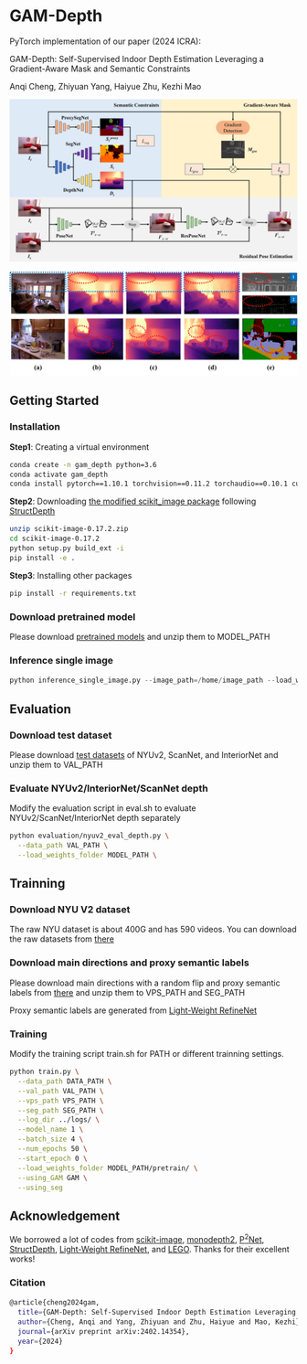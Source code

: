 # GAM-Depth
PyTorch implementation of our paper (2024 ICRA):

GAM-Depth: Self-Supervised Indoor Depth Estimation Leveraging a Gradient-Aware Mask and Semantic Constraints

Anqi Cheng, Zhiyuan Yang, Haiyue Zhu, Kezhi Mao

![Local Image](https://github.com/AnqiCheng1234/GAM-Depth/blob/master/assets/overall_pipeline.jpg)

![Local Image](https://github.com/AnqiCheng1234/GAM-Depth/blob/master/assets/1_new_1.jpg)

## Getting Started

### Installation

**Step1**: Creating a virtual environment

```bash
conda create -n gam_depth python=3.6
conda activate gam_depth
conda install pytorch==1.10.1 torchvision==0.11.2 torchaudio==0.10.1 cudatoolkit=11.3 -c pytorch -c conda-forge
```

**Step2**: Downloading [the modified scikit_image package](https://drive.google.com/file/d/15AMp8GO7QcK9SGQp6DJwNHtX29DRp5nG/view?usp=sharing) following [StructDepth](https://github.com/SJTU-ViSYS/StructDepth)

```bash
unzip scikit-image-0.17.2.zip
cd scikit-image-0.17.2
python setup.py build_ext -i
pip install -e .
``` 

**Step3**: Installing other packages

```bash
pip install -r requirements.txt
```

### Download pretrained model
Please download [pretrained models](https://drive.google.com/drive/folders/1ZMd-SxgWtztRlNq74LE5SBQLxnPsBuQC?usp=sharing) and unzip them to MODEL_PATH

### Inference single image
```python
python inference_single_image.py --image_path=/home/image_path --load_weights_folder=MODEL_PATH
```

## Evaluation

### Download test dataset
Please download [test datasets](https://drive.google.com/drive/folders/1F9sn6kL0NhU5ieTOmG8JqgFTbti_Uk_H?usp=sharing) of NYUv2, ScanNet, and InteriorNet and unzip them to VAL_PATH

### Evaluate NYUv2/InteriorNet/ScanNet depth
Modify the evaluation script in eval.sh to evaluate NYUv2/ScanNet/InteriorNet depth separately
```bash
python evaluation/nyuv2_eval_depth.py \
  --data_path VAL_PATH \
  --load_weights_folder MODEL_PATH \
```

## Trainning

### Download NYU V2 dataset
The raw NYU dataset is about 400G and has 590 videos. You can download the raw datasets from [there](http://horatio.cs.nyu.edu/mit/silberman/nyu_depth_v2/nyu_depth_v2_raw.zip)

### Download main directions and proxy semantic labels
Please download main directions with a random flip and proxy semantic labels from [there](https://drive.google.com/drive/folders/19BoAbiXwIwmIjzeQ8-KwgMfCD3lEjFb0?usp=sharing) and unzip them to VPS_PATH and SEG_PATH

Proxy semantic labels are generated from [Light-Weight RefineNet](https://github.com/DrSleep/light-weight-refinenet)

### Training
Modify the training script train.sh for PATH or different trainning settings.
```bash
python train.py \
  --data_path DATA_PATH \
  --val_path VAL_PATH \
  --vps_path VPS_PATH \
  --seg_path SEG_PATH \
  --log_dir ../logs/ \
  --model_name 1 \
  --batch_size 4 \
  --num_epochs 50 \
  --start_epoch 0 \
  --load_weights_folder MODEL_PATH/pretrain/ \
  --using_GAM GAM \
  --using_seg
```
## Acknowledgement
We borrowed a lot of codes from [scikit-image](https://github.com/scikit-image/scikit-image), [monodepth2](https://github.com/nianticlabs/monodepth2), [P<sup>2</sup>Net](https://github.com/svip-lab/Indoor-SfMLearner), [StructDepth](https://github.com/SJTU-ViSYS/StructDepth), [Light-Weight RefineNet](https://github.com/DrSleep/light-weight-refinenet), and [LEGO](https://github.com/zhenheny/LEGO). Thanks for their excellent works!

### Citation
```bash
@article{cheng2024gam,
  title={GAM-Depth: Self-Supervised Indoor Depth Estimation Leveraging a Gradient-Aware Mask and Semantic Constraints},
  author={Cheng, Anqi and Yang, Zhiyuan and Zhu, Haiyue and Mao, Kezhi},
  journal={arXiv preprint arXiv:2402.14354},
  year={2024}
}
```
